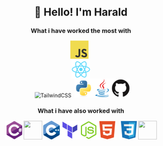 <h1 align="center">👋 Hello! I'm Harald</h1>

<h3 align="center">What i have worked the most with</h1>
<div align="center">
<img  src="https://raw.githubusercontent.com/devicons/devicon/1119b9f84c0290e0f0b38982099a2bd027a48bf1/icons/javascript/javascript-original.svg" alt="JavaScript" width="50" height="50"/> &nbsp; <img  src="https://raw.githubusercontent.com/devicons/devicon/1119b9f84c0290e0f0b38982099a2bd027a48bf1/icons/react/react-original.svg" alt="ReactJS" width="50" height="50" style="margin:0 auto; display:block;"/> &nbsp; <img  src="https://github.com/CyrisXD/CyrisXD/raw/master/assets/TailwindCSS.png" alt="TailwindCSS"/> &nbsp;<img src="https://raw.githubusercontent.com/devicons/devicon/master/icons/python/python-original.svg" alt="Python" width="50" height="50"/><img src="https://raw.githubusercontent.com/devicons/devicon/master/icons/java/java-original.svg" alt="Java" width="50" height="50"/><img src="https://raw.githubusercontent.com/devicons/devicon/master/icons/github/github-original.svg" alt="GitHub" width="50" height="50"/>
</div>
          
          
<h3 align="center">What i have also worked with</h1>
<div align="center">
<img src="https://raw.githubusercontent.com/devicons/devicon/master/icons/csharp/csharp-original.svg" alt="CSharp" width="50" height="50"/><img src="https://cdn.jsdelivr.net/gh/devicons/devicon/icons/dotnetcore/dotnetcore-original.svg" height="50" width="50"/><img src="https://raw.githubusercontent.com/devicons/devicon/master/icons/cplusplus/cplusplus-original.svg" alt="CPlusPlus" width="50" height="50"/><img src="https://raw.githubusercontent.com/devicons/devicon/master/icons/terraform/terraform-original.svg" alt="Terraform" width="50" height="50"/><img  src="https://raw.githubusercontent.com/devicons/devicon/1119b9f84c0290e0f0b38982099a2bd027a48bf1/icons/nodejs/nodejs-plain.svg" alt="NodeJS" width="50" height="50"/><img  src="https://raw.githubusercontent.com/devicons/devicon/1119b9f84c0290e0f0b38982099a2bd027a48bf1/icons/html5/html5-plain.svg" alt="HTML5" width="50" height="50"/> &nbsp;<img src="https://raw.githubusercontent.com/devicons/devicon/1119b9f84c0290e0f0b38982099a2bd027a48bf1/icons/css3/css3-original.svg" alt="CSS3" width="50" height="50"/><img src="https://cdn.jsdelivr.net/gh/devicons/devicon/icons/jira/jira-original.svg" height="50" width="50"/> 
</div>
